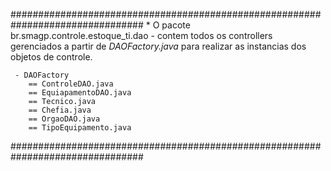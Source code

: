 ################################################################################
    * O pacote br.smagp.controle.estoque_ti.dao - contem todos os controllers
     gerenciados a partir de *DAOFactory.java* para realizar as instancias dos 
     objetos de controle.

     - DAOFactory
        == ControleDAO.java
        == EquiapamentoDAO.java
        == Tecnico.java
        == Chefia.java
        == OrgaoDAO.java
        == TipoEquipamento.java
################################################################################